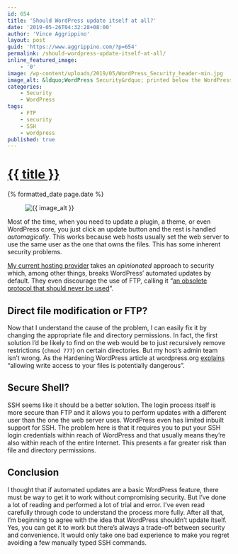 ```yaml
---
id: 654
title: 'Should WordPress update itself at all?'
date: '2019-05-26T04:32:28+08:00'
author: 'Vince Aggrippino'
layout: post
guid: 'https://www.aggrippino.com/?p=654'
permalink: /should-wordpress-update-itself-at-all/
inline_featured_image:
    - '0'
image: /wp-content/uploads/2019/05/WordPress_Security_header-min.jpg
image_alt: &ldquo;WordPress Security&rdquo; printed below the WordPress logo with a padlock locked through it
categories:
    - Security
    - WordPress
tags:
    - FTP
    - security
    - SSH
    - wordpress
published: true
---
```

<h1 class="post__title"><a href="{{ page.url }}">{{ title }}</a></h1>
<div class="post__date">{% formatted_date page.date %}</div>

<figure class="post__image">
    <img src="{{ image }}" alt="{{ image_alt }}">
</figure>

Most of the time, when you need to update a plugin, a theme, or even WordPress core, you just click an update button and the rest is handled *automagically*. This works because web hosts usually set the web server to use the same user as the one that owns the files. This has some inherent security problems.

[My current hosting provider](https://www.nearlyfreespeech.net/) takes an *opinionated* approach to security which, among other things, breaks WordPress’ automated updates by default. They even discourage the use of FTP, calling it “[an obsolete protocol that should never be used](https://members.nearlyfreespeech.net/forums/viewtopic.php?t=10232&highlight=wordpress+ftp#50031)“.

## Direct file modification or FTP?

Now that I understand the cause of the problem, I can easily fix it by changing the appropriate file and directory permissions. In fact, the first solution I’d be likely to find on the web would be to just recursively remove restrictions (`chmod 777`) on certain directories. But my host’s admin team isn’t wrong. As the Hardening WordPress article at wordpress.org [explains](https://wordpress.org/support/article/hardening-wordpress/#file-permissions) “allowing write access to your files is potentially dangerous”.

## Secure Shell?

SSH seems like it should be a better solution. The login process itself is more secure than FTP and it allows you to perform updates with a different user than the one the web server uses. WordPress even has limited inbuilt support for SSH. The problem here is that it requires you to put your SSH login credentials within reach of WordPress and that usually means they’re also within reach of the entire Internet. This presents a far greater risk than file and directory permissions.

## Conclusion

I thought that if automated updates are a basic WordPress feature, there must be way to get it to work without compromising security. But I’ve done a lot of reading and performed a lot of trial and error. I’ve even read carefully through code to understand the process more fully. After all that, I’m beginning to agree with the idea that WordPress shouldn’t update itself. Yes, you can get it to work but there’s always a trade-off between security and convenience. It would only take one bad experience to make you regret avoiding a few manually typed SSH commands.